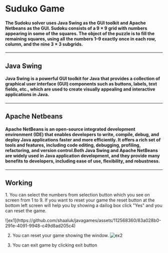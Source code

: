 # Suduko Game
<h4>The Sudoku solver uses Java Swing as the GUI toolkit and Apache Netbeans as the GUI. 
Sudoku consists of a 9 × 9 grid with numbers appearing in some of the squares. The object of the puzzle is to fill the remaining squares, using all the numbers 1–9 exactly once in each row, column, and the nine 3 × 3 subgrids.</h4>
<hr>
<h2>Java Swing</h2>
<h4>Java Swing is a powerful GUI toolkit for Java that provides a collection of graphical user interface (GUI) components such as buttons, labels, text fields, etc., which are used to create visually appealing and interactive applications in Java.</h4>
<hr>
<h2>Apache Netbeans</h2>
<h4>Apache NetBeans is an open-source integrated development environment (IDE) that enables developers to write, compile, debug, and deploy Java applications faster and more efficiently. It offers a rich set of tools and features, including code editing, debugging, profiling, refactoring, and version control.Both Java Swing and Apache NetBeans are widely used in Java application development, and they provide many benefits to developers, including ease of use, flexibility, and robustness.</h4>
<hr>

<h2>Working</h2>
<p>
 1. You can select the numbers from selection button which you see on screen from 1 to 9. If you want to reset your game the reset button at the bottom left screen will help you by showing a dailog box click "Yes" and you can reset the game.      
</p>
![ex1](https://github.com/shaaluk/javagames/assets/112568360/83a028b0-291e-4091-9948-c49d8ad205c4)

2. You can reset your game showing the window.
 ![ex2](https://github.com/041090/SUDOKU-GAME/assets/112568360/781ea0a9-4b9d-4f75-9512-7a6a1e170e07)

3. You can exit game by clicking exit button



